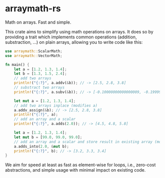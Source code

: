 # arraymath-rs

Math on arrays. Fast and simple.

This crate aims to simplify using math operations on arrays. It does so by providing a trait which implements common operations (addition, substraction, ...) on plain arrays, allowing you to write code like this:

``` rust
use arraymath::ScalarMath;
use arraymath::VectorMath;

fn main() {
    let a = [1.2, 1.3, 1.4];
    let b = [1.3, 1.5, 2.4];
    // add two arrays
    println!("{:?}", a.addv(&b)); // -> [2.5, 2.8, 3.8]
    // substract two arrays
    println!("{:?}", a.subv(&b)); // -> [-0.10000000000000009, -0.19999999999999996, -1.0]

    let mut a = [1.2, 1.3, 1.4];
    // add two arrays inplace (modifies a)
    a.addv_assign(&b); // -> [2.5, 2.8, 3.8]
    println!("{:?}", a);
    // add an array and a scalar
    println!("{:?}", a.adds(2.0)); // -> [4.5, 4.8, 5.8]

    let a = [1.2, 1.3, 1.4];
    let mut b = [99.0, 99.0, 99.0];
    // add an array and a scalar and store result in existing array (modifies b)
    a.adds_into(2.0, &mut b);
    println!("{:?}", b); // -> [3.2, 3.3, 3.4]
}
```

 We aim for speed at least as fast as element-wise for loops, i.e., zero-cost abstractions, and simple usage with minimal impact on existing code.

